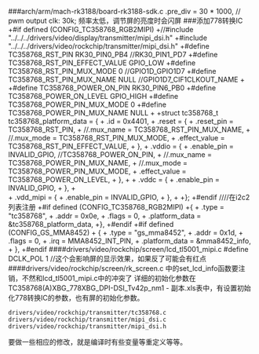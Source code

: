 
###arch/arm/mach-rk3188/board-rk3188-sdk.c
	.pre_div = 30 * 1000,  // pwm output clk: 30k; 频率太低，调节屏的亮度时会闪屏
###添加778转换IC
	+#if defined (CONFIG_TC358768_RGB2MIPI)
	+//#include "../../../drivers/video/display/transmitter/mipi_dsi.h"
	+#include "../../../drivers/video/rockchip/transmitter/mipi_dsi.h"
	+#define TC358768_RST_PIN                               RK30_PIN0_PB4 //RK30_PIN1_PD7
	+#define TC358768_RST_PIN_EFFECT_VALUE   GPIO_LOW
	+#define TC358768_RST_PIN_MUX_MODE          0 //GPIO1D_GPIO1D7
	+#define TC358768_RST_PIN_MUX_NAME      NULL //GPIO1D7_CIF1CLKOUT_NAME
	+
	+#define TC358768_POWER_ON_PIN                  RK30_PIN6_PB0
	+#define TC358768_POWER_ON_LEVEL                GPIO_HIGH
	+#define TC358768_POWER_PIN_MUX_MODE        0
	+#define TC358768_POWER_PIN_MUX_NAME     NULL
	+
	+struct tc358768_t tc358768_platform_data = {
	+       .id = 0x4401,
	+       .reset = {
	+               .reset_pin = TC358768_RST_PIN,
	+               //.mux_name = TC358768_RST_PIN_MUX_NAME,
	+               //.mux_mode = TC358768_RST_PIN_MUX_MODE,
	+               .effect_value = TC358768_RST_PIN_EFFECT_VALUE,
	+       },
	+       .vddio = {
	+               .enable_pin = INVALID_GPIO, //TC358768_POWER_ON_PIN,
	+               //.mux_name = TC358768_POWER_PIN_MUX_NAME,
	+               //.mux_mode = TC358768_POWER_PIN_MUX_MODE,
	+               .effect_value = TC358768_POWER_ON_LEVEL,
	+       },
	+
	+       .vddc = {
	+               .enable_pin = INVALID_GPIO,
	+       },
	+       
	+       .vdd_mipi = {
	+               .enable_pin = INVALID_GPIO,
	+       },
	+
	+};
	+#endif
	////在i2c2列表注册
	+#if defined (CONFIG_TC358768_RGB2MIPI)
	+{
	+       .type           = "tc358768",
	+       .addr           = 0x0e,
	+       .flags          = 0,
	+       .platform_data = &tc358768_platform_data,
	+},
	+#endif
	+#if defined (CONFIG_GS_MMA8452)
	+       {
	+               .type           = "gs_mma8452",
	+               .addr           = 0x1d,
	+               .flags          = 0,
	+               .irq            = MMA8452_INT_PIN,
	+               .platform_data = &mma8452_info,
	+       },
	+#endif
####drivers/video/rockchip/screen/lcd_tl5001_mipi.c
	#define DCLK_POL                1 //这个会影响屏的显示效果，如果反了可能会有红点
####drivers/video/rockchip/screen/rk_screen.c 
	中的set_lcd_info函数要注销，不然和lcd_tl5001_mipi.c中的冲突了
详细的初始化参数在TC358768(A)XBG_778XBG_DPI-DSI_Tv42p_nm1 - 副本.xls表中，有设置初始化778转换IC的参数，也有屏的初始化参数。

	drivers/video/rockchip/transmitter/tc358768.c
	drivers/video/rockchip/transmitter/mipi_dsi.c
	drivers/video/rockchip/transmitter/mipi_dsi.h
要做一些相应的修改，就是编译时有些变量等重定义等等。
